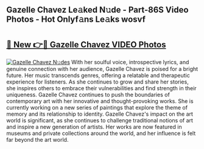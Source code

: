 ## Gazelle Chavez Le𝚊ked N𝚞de - Part-86S Video Photos - Hot Onlyf𝚊ns Le𝚊ks wosvf

# <h2><a href="http://ac10280.deff.icu/?id=Gazelle+Chavez">🔗 New 👉🔴 Gazelle Chavez VIDEO Photos</a></h2>

[![Gazelle Chavez N𝚞des](https://i.imgur.com/rIISA9y.gif)](http://ac10280.deff.icu/?id=Gazelle+Chavez)
With her soulful voice, introspective lyrics, and genuine connection with her audience, Gazelle Chavez is poised for a bright future. Her music transcends genres, offering a relatable and therapeutic experience for listeners. As she continues to grow and share her stories, she inspires others to embrace their vulnerabilities and find strength in their uniqueness. Gazelle Chavez continues to push the boundaries of contemporary art with her innovative and thought-provoking works. She is currently working on a new series of paintings that explore the theme of memory and its relationship to identity. Gazelle Chavez's impact on the art world is significant, as she continues to challenge traditional notions of art and inspire a new generation of artists. Her works are now featured in museums and private collections around the world, and her influence is felt far beyond the art world.
